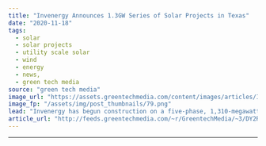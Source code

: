 ```yaml
---
title: "Invenergy Announces 1.3GW Series of Solar Projects in Texas"
date: "2020-11-18"
tags: 
  - solar
  - solar projects
  - utility scale solar
  - wind
  - energy
  - news,
  - green tech media
source: "green tech media"
image_url: "https://assets.greentechmedia.com/content/images/articles/Invenergy_Solar_Southern_Oak2_XL.jpg"
image_fp: "/assets/img/post_thumbnails/79.png"
lead: "Invenergy has begun construction on a five-phase, 1,310-megawatt solar center spanning three Texas counties, the energy developer and operator said on Wednesday. The company has already secured offtake agreements with several cities and large corpora ..."
article_url: "http://feeds.greentechmedia.com/~r/GreentechMedia/~3/DY2RepUn9HQ/invenergy-announces-1.3-gw-series-of-solar-projects-in-texas"
---
```


---
